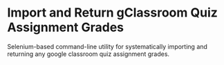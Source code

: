 # Import and Return gClassroom Quiz Assignment Grades
Selenium-based command-line utility for systematically importing and returning any google classroom quiz assignment grades.
